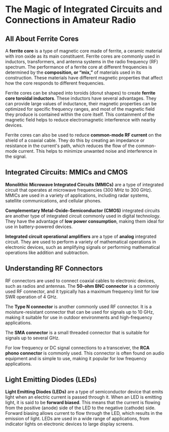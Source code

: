 # The Magic of Integrated Circuits and Connections in Amateur Radio

## All About Ferrite Cores
A **ferrite core** is a type of magnetic core made of ferrite, a ceramic material with iron oxide as its main constituent. Ferrite cores are commonly used in inductors, transformers, and antenna systems in the radio frequency (RF) spectrum. The performance of a ferrite core at different frequencies is determined by the **composition, or “mix,”** of materials used in its construction. These materials have different magnetic properties that affect how the core responds to different frequencies.

Ferrite cores can be shaped into toroids (donut shapes) to create **ferrite core toroidal inductors**. These inductors have several advantages. They can provide large values of inductance, their magnetic properties can be optimized for specific frequency ranges, and most of the magnetic field they produce is contained within the core itself. This containment of the magnetic field helps to reduce electromagnetic interference with nearby devices.

Ferrite cores can also be used to reduce **common-mode RF current** on the shield of a coaxial cable. They do this by creating an impedance or resistance in the current's path, which reduces the flow of the common-mode current. This helps to minimize unwanted noise and interference in the signal.

## Integrated Circuits: MMICs and CMOS
**Monolithic Microwave Integrated Circuits (MMICs)** are a type of integrated circuit that operates at microwave frequencies (300 MHz to 300 GHz). MMICs are used in a variety of applications, including radar systems, satellite communications, and cellular phones.

**Complementary Metal-Oxide-Semiconductor (CMOS)** integrated circuits are another type of integrated circuit commonly used in digital technology. They have the advantage of **low power consumption**, making them ideal for use in battery-powered devices.

**Integrated circuit operational amplifiers** are a type of **analog** integrated circuit. They are used to perform a variety of mathematical operations in electronic devices, such as amplifying signals or performing mathematical operations like addition and subtraction.

## Understanding RF Connectors
RF connectors are used to connect coaxial cables to electronic devices, such as radios and antennas. The **50-ohm BNC connector** is a commonly used RF connector, and it typically has a maximum frequency limit for low SWR operation of 4 GHz.

The **Type N connector** is another commonly used RF connector. It is a moisture-resistant connector that can be used for signals up to 10 GHz, making it suitable for use in outdoor environments and high-frequency applications.

The **SMA connector** is a small threaded connector that is suitable for signals up to several GHz. 

For low frequency or DC signal connections to a transceiver, the **RCA phono connector** is commonly used. This connector is often found on audio equipment and is simple to use, making it popular for low frequency applications.

## Light Emitting Diodes (LEDs)
**Light Emitting Diodes (LEDs)** are a type of semiconductor device that emits light when an electric current is passed through it. When an LED is emitting light, it is said to be **forward biased**. This means that the current is flowing from the positive (anode) side of the LED to the negative (cathode) side. Forward biasing allows current to flow through the LED, which results in the emission of light. LEDs are used in a wide range of applications, from indicator lights on electronic devices to large display screens.